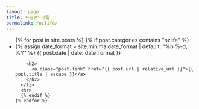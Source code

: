 ```yaml
---
layout: page
title: 뉴질랜드생활
permalink: /nzlife/
---
```

  <ul class="post-list">
    {% for post in site.posts %}
      {% if post.categories contains "nzlife" %}
      <li>
        {% assign date_format = site.minima.date_format | default: "%b %-d, %Y" %}
        <span class="post-meta">{{ post.date | date: date_format }}</span>

        <h2>
          <a class="post-link" href="{{ post.url | relative_url }}">{{ post.title | escape }}</a>
        </h2>
      </li>
      <hr>
      {% endif %}
    {% endfor %}
  </ul>